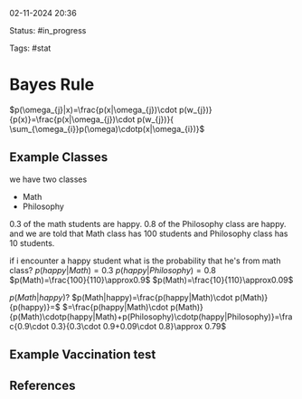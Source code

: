 

02-11-2024 20:36

Status: #in_progress

Tags: #stat

# Bayes Rule


$p(\omega_{j}|x)=\frac{p(x|\omega_{j})\cdot p(w_{j})}{p(x)}=\frac{p(x|\omega_{j})\cdot p(w_{j})}{ \sum_{\omega_{i}}p(\omega)\cdotp(x|\omega_{i})}$

## Example Classes

we have two classes
- Math
- Philosophy

0.3 of the math students are happy.
0.8 of the Philosophy class are happy.
and we are told that Math class has 100 students
and Philosophy class has 10 students.

if i encounter a happy student what is the probability that he's from math class?
$p(happy|Math)=0.3$
$p(happy|Philosophy)=0.8$
$p(Math)=\frac{100}{110}\approx0.9$
$p(Math)=\frac{10}{110}\approx0.09$

$p(Math|happy)?$
$p(Math|happy)=\frac{p(happy|Math)\cdot p(Math)}{p(happy)}=$
$=\frac{p(happy|Math)\cdot p(Math)}{p(Math)\cdotp(happy|Math)+p(Philosophy)\cdotp(happy|Philosophy)}=\frac{0.9\cdot 0.3}{0.3\cdot 0.9+0.09\cdot 0.8}\approx 0.79$

## Example Vaccination test






## References

